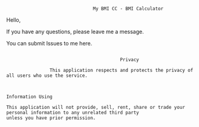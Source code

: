 ```
                                My BMI CC - BMI Calculator

```

Hello, 

If you have any questions, please leave me a message.

You can submit Issues to me here.

```

                                          Privacy
  
                This application respects and protects the privacy of all users who use the service.



Information Using

This application will not provide, sell, rent, share or trade your personal information to any unrelated third party
unless you have prior permission.

```

